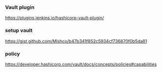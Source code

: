### Vault plugin
https://plugins.jenkins.io/hashicorp-vault-plugin/

### setup vault
https://gist.github.com/Mishco/b47b341f852c5934cf736870f0b5da81

### policy 
https://developer.hashicorp.com/vault/docs/concepts/policies#capabilities

